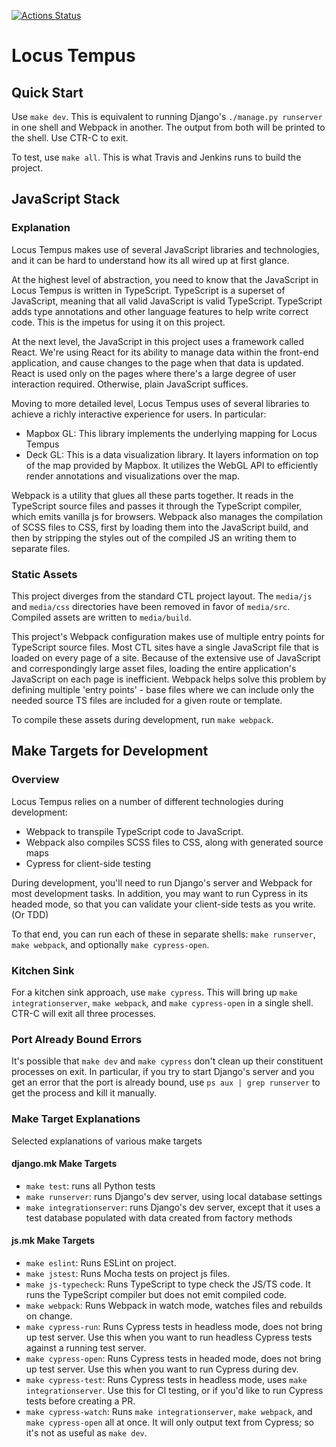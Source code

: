 [![Actions Status](https://github.com/ccnmtl/locustempus/workflows/build-and-test/badge.svg)](https://github.com/ccnmtl/locustempus/actions)

# Locus Tempus
## Quick Start
Use `make dev`. This is equivalent to running Django's `./manage.py runserver` in one shell and Webpack in another. The output from both will be printed to the shell. Use CTR-C to exit.

To test, use `make all`. This is what Travis and Jenkins runs to build the project.

## JavaScript Stack
### Explanation
Locus Tempus makes use of several JavaScript libraries and technologies, and it can be hard to understand how its all wired up at first glance.

At the highest level of abstraction, you need to know that the JavaScript in Locus Tempus is written in TypeScript. TypeScript is a superset of JavaScript, meaning that all valid JavaScript is valid TypeScript. TypeScript adds type annotations and other language features to help write correct code. This is the impetus for using it on this project.

At the next level, the JavaScript in this project uses a framework called React. We're using React for its ability to manage data within the front-end application, and cause changes to the page when that data is updated. React is used only on the pages where there's a large degree of user interaction required. Otherwise, plain JavaScript suffices.

Moving to more detailed level, Locus Tempus uses of several libraries to achieve a richly interactive experience for users. In particular:
* Mapbox GL: This library implements the underlying mapping for Locus Tempus
* Deck GL: This is a data visualization library. It layers information on top of the map provided by Mapbox. It utilizes the WebGL API to efficiently render annotations and visualizations over the map.

Webpack is a utility that glues all these parts together. It reads in the TypeScript source files and passes it through the TypeScript compiler, which emits vanilla js for browsers. Webpack also manages the compilation of SCSS files to CSS, first by loading them into the JavaScript build, and then by stripping the styles out of the compiled JS an writing them to separate files.

### Static Assets
This project diverges from the standard CTL project layout. The `media/js` and `media/css` directories have been removed in favor of `media/src`. Compiled assets are written to `media/build`.

This project's Webpack configuration makes use of multiple entry points for TypeScript source files. Most CTL sites have a single JavaScript file that is loaded on every page of a site. Because of the extensive use of JavaScript and correspondingly large asset files, loading the entire application's JavaScript on each page is inefficient. Webpack helps solve this problem by defining multiple 'entry points' - base files where we can include only the needed source TS files are included for a given route or template.

To compile these assets during development, run `make webpack`.

## Make Targets for Development
### Overview
Locus Tempus relies on a number of different technologies during development:
- Webpack to transpile TypeScript code to JavaScript.
- Webpack also compiles SCSS files to CSS, along with generated source maps
- Cypress for client-side testing

During development, you'll need to run Django's server and Webpack for most development tasks. In addition, you may want to run Cypress in its headed mode, so that you can validate your client-side tests as you write. (Or TDD)

To that end, you can run each of these in separate shells: `make runserver`, `make webpack`, and optionally `make cypress-open`.

### Kitchen Sink
For a kitchen sink approach, use `make cypress`. This will bring up `make integrationserver`, `make webpack`, and `make cypress-open` in a single shell. CTR-C will exit all three processes.

### Port Already Bound Errors
It's possible that `make dev` and `make cypress` don't clean up their constituent processes on exit. In particular, if you try to start Django's server and you get an error that the port is already bound, use `ps aux | grep runserver` to get the process and kill it manually.

### Make Target Explanations
Selected explanations of various make targets

#### django.mk Make Targets
- `make test`: runs all Python tests
- `make runserver`: runs Django's dev server, using local database settings
- `make integrationserver`: runs Django's dev server, except that it uses a test database populated with data created from factory methods

#### js.mk Make Targets
- `make eslint`: Runs ESLint on project.
- `make jstest`: Runs Mocha tests on project js files.
- `make js-typecheck`: Runs TypeScript to type check the JS/TS code. It runs the TypeScript compiler but does not emit compiled code.
- `make webpack`: Runs Webpack in watch mode, watches files and rebuilds on change.
- `make cypress-run`: Runs Cypress tests in headless mode, does not bring up test server. Use this when you want to run headless Cypress tests against a running test server.
- `make cypress-open`: Runs Cypress tests in headed mode, does not bring up test server. Use this when you want to run Cypress during dev.
- `make cypress-test`: Runs Cypress tests in headless mode, uses `make integrationserver`. Use this for CI testing, or if you'd like to run Cypress tests before creating a PR.
- `make cypress-watch`: Runs `make integrationserver`, `make webpack`, and `make cypress-open` all at once. It will only output text from Cypress; so it's not as useful as `make dev`.
